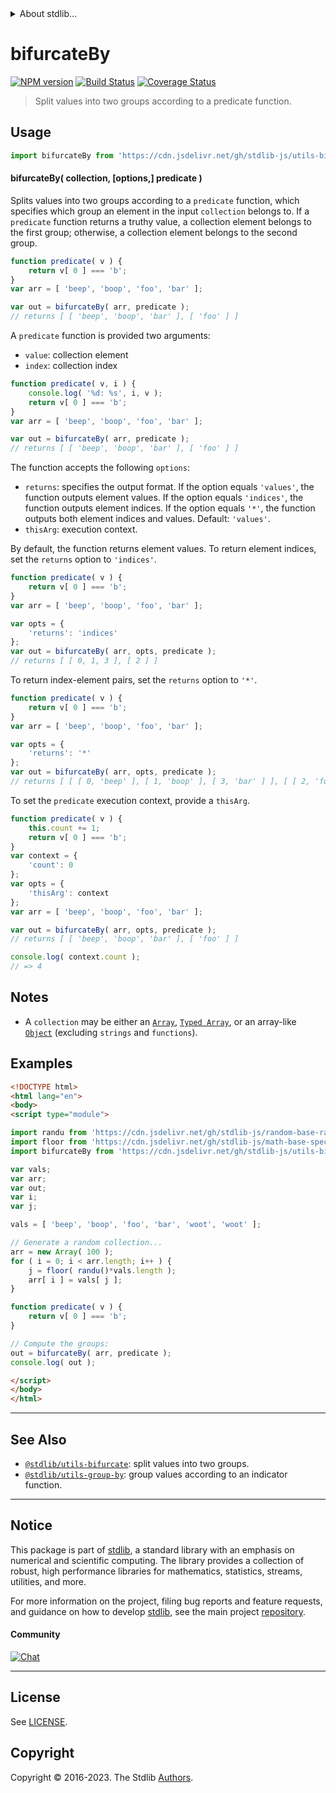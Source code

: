 <!--

@license Apache-2.0

Copyright (c) 2018 The Stdlib Authors.

Licensed under the Apache License, Version 2.0 (the "License");
you may not use this file except in compliance with the License.
You may obtain a copy of the License at

   http://www.apache.org/licenses/LICENSE-2.0

Unless required by applicable law or agreed to in writing, software
distributed under the License is distributed on an "AS IS" BASIS,
WITHOUT WARRANTIES OR CONDITIONS OF ANY KIND, either express or implied.
See the License for the specific language governing permissions and
limitations under the License.

-->


<details>
  <summary>
    About stdlib...
  </summary>
  <p>We believe in a future in which the web is a preferred environment for numerical computation. To help realize this future, we've built stdlib. stdlib is a standard library, with an emphasis on numerical and scientific computation, written in JavaScript (and C) for execution in browsers and in Node.js.</p>
  <p>The library is fully decomposable, being architected in such a way that you can swap out and mix and match APIs and functionality to cater to your exact preferences and use cases.</p>
  <p>When you use stdlib, you can be absolutely certain that you are using the most thorough, rigorous, well-written, studied, documented, tested, measured, and high-quality code out there.</p>
  <p>To join us in bringing numerical computing to the web, get started by checking us out on <a href="https://github.com/stdlib-js/stdlib">GitHub</a>, and please consider <a href="https://opencollective.com/stdlib">financially supporting stdlib</a>. We greatly appreciate your continued support!</p>
</details>

# bifurcateBy

[![NPM version][npm-image]][npm-url] [![Build Status][test-image]][test-url] [![Coverage Status][coverage-image]][coverage-url] <!-- [![dependencies][dependencies-image]][dependencies-url] -->

> Split values into two groups according to a predicate function.

<!-- Section to include introductory text. Make sure to keep an empty line after the intro `section` element and another before the `/section` close. -->

<section class="intro">

</section>

<!-- /.intro -->

<!-- Package usage documentation. -->



<section class="usage">

## Usage

```javascript
import bifurcateBy from 'https://cdn.jsdelivr.net/gh/stdlib-js/utils-bifurcate-by@v0.1.0-esm/index.mjs';
```

#### bifurcateBy( collection, \[options,] predicate )

Splits values into two groups according to a `predicate` function, which specifies which group an element in the input `collection` belongs to. If a `predicate` function returns a truthy value, a collection element belongs to the first group; otherwise, a collection element belongs to the second group.

```javascript
function predicate( v ) {
    return v[ 0 ] === 'b';
}
var arr = [ 'beep', 'boop', 'foo', 'bar' ];

var out = bifurcateBy( arr, predicate );
// returns [ [ 'beep', 'boop', 'bar' ], [ 'foo' ] ]
```

A `predicate` function is provided two arguments:

-   `value`: collection element
-   `index`: collection index

```javascript
function predicate( v, i ) {
    console.log( '%d: %s', i, v );
    return v[ 0 ] === 'b';
}
var arr = [ 'beep', 'boop', 'foo', 'bar' ];

var out = bifurcateBy( arr, predicate );
// returns [ [ 'beep', 'boop', 'bar' ], [ 'foo' ] ]
```

The function accepts the following `options`:

-   `returns`: specifies the output format. If the option equals `'values'`, the function outputs element values. If the option equals `'indices'`, the function outputs element indices. If the option equals `'*'`, the function outputs both element indices and values. Default: `'values'`.
-   `thisArg`: execution context.

By default, the function returns element values. To return element indices, set the `returns` option to `'indices'`.

```javascript
function predicate( v ) {
    return v[ 0 ] === 'b';
}
var arr = [ 'beep', 'boop', 'foo', 'bar' ];

var opts = {
    'returns': 'indices'
};
var out = bifurcateBy( arr, opts, predicate );
// returns [ [ 0, 1, 3 ], [ 2 ] ]
```

To return index-element pairs, set the `returns` option to `'*'`.

```javascript
function predicate( v ) {
    return v[ 0 ] === 'b';
}
var arr = [ 'beep', 'boop', 'foo', 'bar' ];

var opts = {
    'returns': '*'
};
var out = bifurcateBy( arr, opts, predicate );
// returns [ [ [ 0, 'beep' ], [ 1, 'boop' ], [ 3, 'bar' ] ], [ [ 2, 'foo' ] ] ]
```

To set the `predicate` execution context, provide a `thisArg`.

```javascript
function predicate( v ) {
    this.count += 1;
    return v[ 0 ] === 'b';
}
var context = {
    'count': 0
};
var opts = {
    'thisArg': context
};
var arr = [ 'beep', 'boop', 'foo', 'bar' ];

var out = bifurcateBy( arr, opts, predicate );
// returns [ [ 'beep', 'boop', 'bar' ], [ 'foo' ] ]

console.log( context.count );
// => 4
```

</section>

<!-- /.usage -->

<!-- Package usage notes. Make sure to keep an empty line after the `section` element and another before the `/section` close. -->

<section class="notes">

## Notes

-   A `collection` may be either an [`Array`][mdn-array], [`Typed Array`][mdn-typed-array], or an array-like [`Object`][mdn-object] (excluding `strings` and `functions`).

</section>

<!-- /.notes -->

<!-- Package usage examples. -->

<section class="examples">

## Examples

<!-- eslint no-undef: "error" -->

```html
<!DOCTYPE html>
<html lang="en">
<body>
<script type="module">

import randu from 'https://cdn.jsdelivr.net/gh/stdlib-js/random-base-randu@esm/index.mjs';
import floor from 'https://cdn.jsdelivr.net/gh/stdlib-js/math-base-special-floor@esm/index.mjs';
import bifurcateBy from 'https://cdn.jsdelivr.net/gh/stdlib-js/utils-bifurcate-by@v0.1.0-esm/index.mjs';

var vals;
var arr;
var out;
var i;
var j;

vals = [ 'beep', 'boop', 'foo', 'bar', 'woot', 'woot' ];

// Generate a random collection...
arr = new Array( 100 );
for ( i = 0; i < arr.length; i++ ) {
    j = floor( randu()*vals.length );
    arr[ i ] = vals[ j ];
}

function predicate( v ) {
    return v[ 0 ] === 'b';
}

// Compute the groups:
out = bifurcateBy( arr, predicate );
console.log( out );

</script>
</body>
</html>
```

</section>

<!-- /.examples -->

<!-- Section to include cited references. If references are included, add a horizontal rule *before* the section. Make sure to keep an empty line after the `section` element and another before the `/section` close. -->

<section class="references">

</section>

<!-- /.references -->

<!-- Section for related `stdlib` packages. Do not manually edit this section, as it is automatically populated. -->

<section class="related">

* * *

## See Also

-   <span class="package-name">[`@stdlib/utils-bifurcate`][@stdlib/utils/bifurcate]</span><span class="delimiter">: </span><span class="description">split values into two groups.</span>
-   <span class="package-name">[`@stdlib/utils-group-by`][@stdlib/utils/group-by]</span><span class="delimiter">: </span><span class="description">group values according to an indicator function.</span>

</section>

<!-- /.related -->

<!-- Section for all links. Make sure to keep an empty line after the `section` element and another before the `/section` close. -->


<section class="main-repo" >

* * *

## Notice

This package is part of [stdlib][stdlib], a standard library with an emphasis on numerical and scientific computing. The library provides a collection of robust, high performance libraries for mathematics, statistics, streams, utilities, and more.

For more information on the project, filing bug reports and feature requests, and guidance on how to develop [stdlib][stdlib], see the main project [repository][stdlib].

#### Community

[![Chat][chat-image]][chat-url]

---

## License

See [LICENSE][stdlib-license].


## Copyright

Copyright &copy; 2016-2023. The Stdlib [Authors][stdlib-authors].

</section>

<!-- /.stdlib -->

<!-- Section for all links. Make sure to keep an empty line after the `section` element and another before the `/section` close. -->

<section class="links">

[npm-image]: http://img.shields.io/npm/v/@stdlib/utils-bifurcate-by.svg
[npm-url]: https://npmjs.org/package/@stdlib/utils-bifurcate-by

[test-image]: https://github.com/stdlib-js/utils-bifurcate-by/actions/workflows/test.yml/badge.svg?branch=v0.1.0
[test-url]: https://github.com/stdlib-js/utils-bifurcate-by/actions/workflows/test.yml?query=branch:v0.1.0

[coverage-image]: https://img.shields.io/codecov/c/github/stdlib-js/utils-bifurcate-by/main.svg
[coverage-url]: https://codecov.io/github/stdlib-js/utils-bifurcate-by?branch=main

<!--

[dependencies-image]: https://img.shields.io/david/stdlib-js/utils-bifurcate-by.svg
[dependencies-url]: https://david-dm.org/stdlib-js/utils-bifurcate-by/main

-->

[chat-image]: https://img.shields.io/gitter/room/stdlib-js/stdlib.svg
[chat-url]: https://app.gitter.im/#/room/#stdlib-js_stdlib:gitter.im

[stdlib]: https://github.com/stdlib-js/stdlib

[stdlib-authors]: https://github.com/stdlib-js/stdlib/graphs/contributors

[umd]: https://github.com/umdjs/umd
[es-module]: https://developer.mozilla.org/en-US/docs/Web/JavaScript/Guide/Modules

[deno-url]: https://github.com/stdlib-js/utils-bifurcate-by/tree/deno
[umd-url]: https://github.com/stdlib-js/utils-bifurcate-by/tree/umd
[esm-url]: https://github.com/stdlib-js/utils-bifurcate-by/tree/esm
[branches-url]: https://github.com/stdlib-js/utils-bifurcate-by/blob/main/branches.md

[stdlib-license]: https://raw.githubusercontent.com/stdlib-js/utils-bifurcate-by/main/LICENSE

[mdn-array]: https://developer.mozilla.org/en-US/docs/Web/JavaScript/Reference/Global_Objects/Array

[mdn-typed-array]: https://developer.mozilla.org/en-US/docs/Web/JavaScript/Reference/Global_Objects/TypedArray

[mdn-object]: https://developer.mozilla.org/en-US/docs/Web/JavaScript/Reference/Global_Objects/Object

<!-- <related-links> -->

[@stdlib/utils/bifurcate]: https://github.com/stdlib-js/utils-bifurcate/tree/esm

[@stdlib/utils/group-by]: https://github.com/stdlib-js/utils-group-by/tree/esm

<!-- </related-links> -->

</section>

<!-- /.links -->
